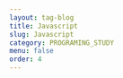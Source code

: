 ```yaml
---
layout: tag-blog
title: Javascript
slug: Javascript
category: PROGRAMING_STUDY
menu: false
order: 4
---
```

